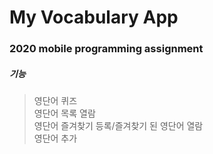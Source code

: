 # My Vocabulary App 
### 2020 mobile programming assignment 
##### 기능   
>영단어 퀴즈   
>영단어 목록 열람   
>영단어 즐겨찾기 등록/즐겨찾기 된 영단어 열람   
>영단어 추가   
